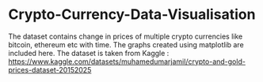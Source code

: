 # Crypto-Currency-Data-Visualisation
The dataset contains change in prices of multiple crypto currencies like bitcoin, ethereum etc with time. The graphs created using matplotlib are included here.
The dataset is taken from Kaggle : https://www.kaggle.com/datasets/muhamedumarjamil/crypto-and-gold-prices-dataset-20152025
